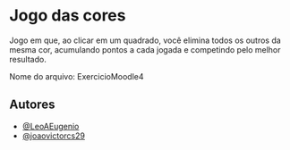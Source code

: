 
# Jogo das cores

Jogo em que, ao clicar em um quadrado, você elimina todos os outros da mesma cor, acumulando pontos a cada jogada e competindo pelo melhor resultado.

Nome do arquivo: ExercicioMoodle4

## Autores

- [@LeoAEugenio](https://github.com/LeoAEugenio)
- [@joaovictorcs29](https://github.com/joaovictorcs29)


